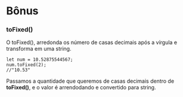 # Bônus

### toFixed()

O toFixed(), arredonda os número de casas decimais após a vírgula e transforma em uma string.

```
let num = 10.52875544567;
num.toFixed(2);
//"10.53"
```

Passamos a quantidade que queremos de casas decimais dentro de **toFixed()**, e o valor é arrendodando e convertido para string.




